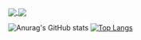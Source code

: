 <a href="https://github.com/MiguelLopesBR/github-readme-stats">
  <img align="center" src="https://github-readme-stats.vercel.app/api/pin/?username=MiguelLopesBR&repo=github-readme-stats" />
</a>
<a href="https://github.com/MiguelLopesBR/convoychat">
  <img align="center" src="https://github-readme-stats.vercel.app/api/pin/?username=MiguelLopesBR&repo=convoychat" />
</a>




![Anurag's GitHub stats](https://github-readme-stats.vercel.app/api?username=MiguelLopesBR&show_icons=true&theme=cobalt)
[![Top Langs](https://github-readme-stats.vercel.app/api/top-langs/?username=MiguelLopesBR&layout=compact)](https://github.com/MiguelLopesBR/github-readme-stats)


